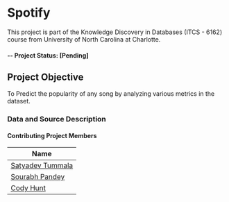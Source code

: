 # Spotify
This project is part of the Knowledge Discovery in Databases (ITCS - 6162) course from University of North Carolina at Charlotte.

#### -- Project Status: [Pending]

## Project Objective
To Predict the popularity of any song by analyzing various metrics in the dataset.

### Data and Source Description 



#### Contributing Project Members

|Name     | 
|---------|
|[Satyadev Tummala](https://github.com/devrock20)| 
|[Sourabh Pandey](https://github.com/spandey5992) |    
|[Cody Hunt](https://github.com/chunt52) |

